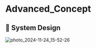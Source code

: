 # Advanced_Concept

## 🎨 System Design

![photo_2024-11-24_15-52-26](https://github.com/user-attachments/assets/cb1f511d-15d2-46c9-a178-c14f26ad9911)


